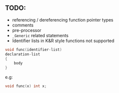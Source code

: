 ## TODO:
 - referencing / dereferencing function pointer types
 - comments
 - pre-processor
 - `_Generic` related statements
 - Identifier lists in K&R style functions not supported
```C
void func(identifier-list)
declaration-list
{
    body
}
```
e.g:
```C
void func(x) int x;
```